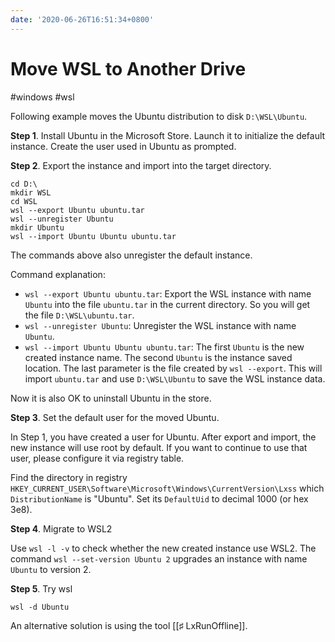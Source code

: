 ```yaml
---
date: '2020-06-26T16:51:34+0800'
---
```


# Move WSL to Another Drive

#windows #wsl

Following example moves the Ubuntu distribution to disk `D:\WSL\Ubuntu`.

<!--more-->

**Step 1**. Install Ubuntu in the Microsoft Store. Launch it to initialize the default instance. Create the user used in Ubuntu as prompted.

**Step 2**. Export the instance and import into the target directory.

```
cd D:\
mkdir WSL
cd WSL
wsl --export Ubuntu ubuntu.tar
wsl --unregister Ubuntu
mkdir Ubuntu
wsl --import Ubuntu Ubuntu ubuntu.tar 
```

The commands above also unregister the default instance.

Command explanation:

- `wsl --export Ubuntu ubuntu.tar`: Export the WSL instance with name `Ubuntu` into the file `ubuntu.tar` in the current directory. So you will get the file `D:\WSL\ubuntu.tar`.
- `wsl --unregister Ubuntu`: Unregister the WSL instance with name `Ubuntu`.
- `wsl --import Ubuntu Ubuntu ubuntu.tar`: The first `Ubuntu` is the new created instance name. The second `Ubuntu` is the instance saved location. The last parameter is the file created by `wsl --export`. This will import `ubuntu.tar` and use `D:\WSL\Ubuntu` to save the WSL instance data.

Now it is also OK to uninstall Ubuntu in the store.

**Step 3**. Set the default user for the moved Ubuntu.

In Step 1, you have created a user for Ubuntu. After export and import, the new instance will use root by default. If you want to continue to use that user, please configure it via registry table.

Find the directory in registry `HKEY_CURRENT_USER\Software\Microsoft\Windows\CurrentVersion\Lxss` which `DistributionName` is "Ubuntu". Set its `DefaultUid` to decimal 1000 (or hex 3e8).

**Step 4**. Migrate to WSL2

Use `wsl -l -v` to check whether the new created instance use WSL2. The command `wsl --set-version Ubuntu 2` upgrades an instance with name `Ubuntu` to version 2.

**Step 5**. Try wsl

```
wsl -d Ubuntu
```

An alternative solution is using the tool [[♯ LxRunOffline]].
